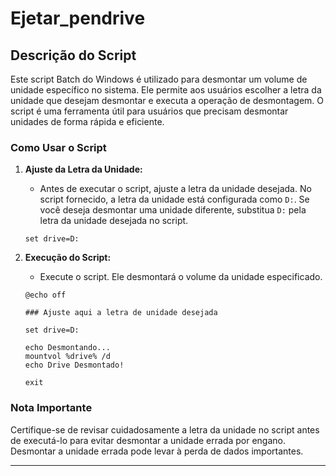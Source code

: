 # Ejetar_pendrive

## Descrição do Script

Este script Batch do Windows é utilizado para desmontar um volume de unidade específico no sistema. Ele permite aos usuários escolher a letra da unidade que desejam desmontar e executa a operação de desmontagem. O script é uma ferramenta útil para usuários que precisam desmontar unidades de forma rápida e eficiente.

### Como Usar o Script

1. **Ajuste da Letra da Unidade:**
   - Antes de executar o script, ajuste a letra da unidade desejada. No script fornecido, a letra da unidade está configurada como `D:`. Se você deseja desmontar uma unidade diferente, substitua `D:` pela letra da unidade desejada no script.

   ```batch
   set drive=D:
   ```

2. **Execução do Script:**
   - Execute o script. Ele desmontará o volume da unidade especificado.

   ```batch
   @echo off

   ### Ajuste aqui a letra de unidade desejada

   set drive=D:

   echo Desmontando...
   mountvol %drive% /d
   echo Drive Desmontado!

   exit
   ```

### Nota Importante

Certifique-se de revisar cuidadosamente a letra da unidade no script antes de executá-lo para evitar desmontar a unidade errada por engano. Desmontar a unidade errada pode levar à perda de dados importantes.

---
